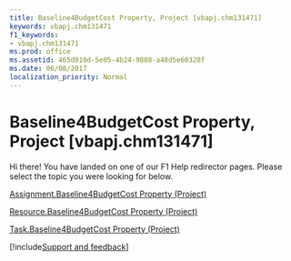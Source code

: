 ```yaml
---
title: Baseline4BudgetCost Property, Project [vbapj.chm131471]
keywords: vbapj.chm131471
f1_keywords:
- vbapj.chm131471
ms.prod: office
ms.assetid: 465d018d-5e05-4b24-9808-a48d5e60328f
ms.date: 06/08/2017
localization_priority: Normal
---
```



# Baseline4BudgetCost Property, Project [vbapj.chm131471]

Hi there! You have landed on one of our F1 Help redirector pages. Please select the topic you were looking for below.

[Assignment.Baseline4BudgetCost Property (Project)](http://msdn.microsoft.com/library/7ebc26fa-dbd3-2372-4566-68c854990038%28Office.15%29.aspx)

[Resource.Baseline4BudgetCost Property (Project)](http://msdn.microsoft.com/library/708ea542-3f45-3e41-0b0b-6172f0f0136f%28Office.15%29.aspx)

[Task.Baseline4BudgetCost Property (Project)](http://msdn.microsoft.com/library/9d9d6e31-ee4c-6a11-a722-000929221c3e%28Office.15%29.aspx)

[!include[Support and feedback](~/includes/feedback-boilerplate.md)]